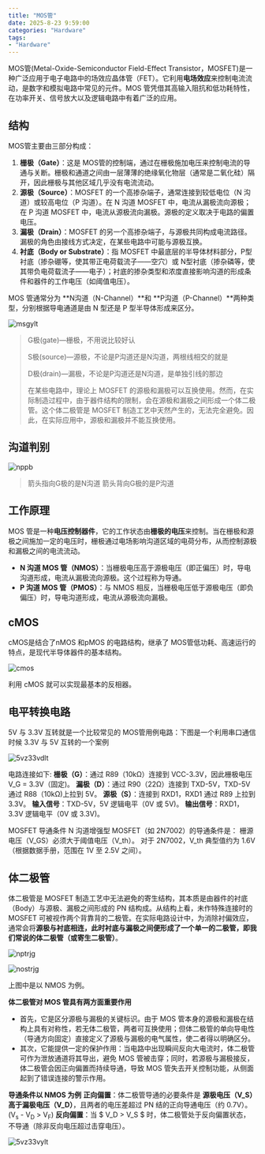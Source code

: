 ```yaml
---
title: "MOS管"
date: 2025-8-23 9:59:00
categories: "Hardware"
tags: 
- "Hardware"
---
```


MOS管(Metal-Oxide-Semiconductor Field-Effect Transistor，MOSFET)是一种广泛应用于电子电路中的场效应晶体管（FET）。它利用**电场效应**来控制电流流动，是数字和模拟电路中常见的元件。MOS 管凭借其高输入阻抗和低功耗特性，在功率开关、信号放大以及逻辑电路中有着广泛的应用。

## 结构

MOS管主要由三部分构成：

1. **栅极（Gate）**：这是 MOS管的控制端，通过在栅极施加电压来控制电流的导通与关断。栅极和通道之间由一层薄薄的绝缘氧化物层（通常是二氧化硅）隔开，因此栅极与其他区域几乎没有电流流动。
2. **源极（Source）**：MOSFET 的一个高掺杂端子，通常连接到较低电位（N 沟道）或较高电位（P 沟道）。在 N 沟道 MOSFET 中，电流从漏极流向源极；在 P 沟道 MOSFET 中，电流从源极流向漏极。源极的定义取决于电路的偏置电压。
3. **漏极（Drain）**：MOSFET 的另一个高掺杂端子，与源极共同构成电流路径。漏极的角色由接线方式决定，在某些电路中可能与源极互换。
4. **衬底（Body or Substrate）**：指 MOSFET 中最底层的半导体材料部分，P型衬底（掺杂硼等，使其带正电荷载流子——空穴）或 N型衬底（掺杂磷等，使其带负电荷载流子——电子）；衬底的掺杂类型和浓度直接影响沟道的形成条件和器件的工作电压（如阈值电压）。 

MOS 管通常分为 **N沟道（N-Channel）**和 **P沟道（P-Channel）**两种类型，分别根据导电通道是由 N 型还是 P 型半导体形成来区分。

![msgylt](../../public/image/Hardware/msgylt.png)

> G极(gate)—栅极，不用说比较好认
>
> S极(source)—源极，不论是P沟道还是N沟道，两根线相交的就是
>
> D极(drain)—漏极，不论是P沟道还是N沟道，是单独引线的那边
>
> 在某些电路中，理论上 MOSFET 的源极和漏极可以互换使用。然而，在实际制造过程中，由于器件结构的限制，会在源极和漏极之间形成一个体二极管。这个体二极管是 MOSFET 制造工艺中天然产生的，无法完全避免。因此，在实际应用中，源极和漏极并不能互换使用。

## 沟道判别

![nppb](../../public/image/Hardware/nppb.png)

> 箭头指向G极的是N沟道
> 箭头背向G极的是P沟道

## 工作原理

MOS 管是一种**电压控制器件**，它的工作状态由**栅极的电压**来控制。当在栅极和源极之间施加一定的电压时，栅极通过电场影响沟道区域的电荷分布，从而控制源极和漏极之间的电流流动。

- **N 沟道 MOS 管（NMOS）**：当栅极电压高于源极电压（即正偏压）时，导电沟道形成，电流从漏极流向源极。这个过程称为导通。
- **P 沟道 MOS 管（PMOS）**：与 NMOS 相反，当栅极电压低于源极电压（即负偏压）时，导电沟道形成，电流从源极流向漏极。

## cMOS

cMOS是结合了nMOS 和pMOS 的电路结构，继承了 MOS管低功耗、高速运行的特点，是现代半导体器件的基本结构。

![cmos](../../public/image/Hardware/cmos.png)

利用 cMOS 就可以实现最基本的反相器。



## 电平转换电路

5V 与 3.3V 互转就是一个比较常见的 MOS管用例电路：下图是一个利用串口通信时候 3.3V 与 5V 互转的一个案例

![5vz33vdlt](../../public/image/Hardware/5vz33vdlt.png)

电路连接如下:
**栅极（G）**：通过 R89（10kΩ）连接到 VCC-3.3V，因此栅极电压 V_G = 3.3V（固定)。
**漏极（D）**：通过 R90（22Ω）连接到 TXD-5V，TXD-5V 通过 R88（10kΩ)上拉到 5V。
**源极（S）**：连接到 RXD1，RXD1 通过 R89 上拉到 3.3V。
**输入信号**：TXD-5V，5V 逻辑电平（0V 或 5V)。
**输出信号**：RXD1，3.3V 逻辑电平（0V 或 3.3V)。

MOSFET 导通条件
N 沟道增强型 MOSFET（如 2N7002）的导通条件是：
栅源电压（V_GS）必须大于阈值电压（V_th）。
对于 2N7002，V_th 典型值约为 1.6V（根据数据手册，范围在 1V 至 2.5V 之间）。

## 体二极管

体二极管是 MOSFET 制造工艺中无法避免的寄生结构，其本质是由器件的衬底（Body）与源极、漏极之间形成的 PN 结构成。从结构上看，未作特殊连接时的 MOSFET 可被视作两个背靠背的二极管。在实际电路设计中，为消除衬偏效应，通常会将**源极与衬底相连，此时衬底与漏极之间便形成了一个单一的二极管，即我们常说的体二极管（或寄生二极管）**。

![nptrjg](../../public/image/Hardware/nptrjg.png)

![nostrjg](../../public/image/Hardware/nostrjg.png)

上图中是以 NMOS 为例。

**体二极管对 MOS 管具有两方面重要作用**

- 首先，它是区分源极与漏极的关键标识。由于 MOS 管本身的源极和漏极在结构上具有对称性，若无体二极管，两者可互换使用；但体二极管的单向导电性（导通方向固定）直接定义了源极与漏极的电气属性，使二者得以明确区分。
- 其次，它能提供一定的保护作用：当电路中出现瞬间反向大电流时，体二极管可作为泄放通道将其导出，避免 MOS 管被击穿；同时，若源极与漏极接反，体二极管会因正向偏置而持续导通，导致 MOS 管失去开关控制功能，从侧面起到了错误连接的警示作用。

**导通条件以 NMOS 为例**
**正向偏置**：体二极管导通的必要条件是 **源极电压（V_S）高于漏极电压（V_D）**，且两者的电压差超过 PN 结的正向导通电压（约 0.7V）。(V<sub>s</sub> - V<sub>D</sub> > V<sub>F</sub>)
**反向偏置**：当 $ V_D > V_S $ 时，体二极管处于反向偏置状态，不导通（除非反向电压超过击穿电压）。

![5vz33vylt](../../public/image/Hardware/5vz33vylt.png)
